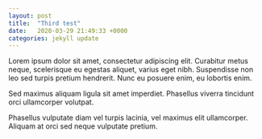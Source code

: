 ```yaml
---
layout: post
title:  "Third test"
date:   2020-03-29 21:49:33 +0000
categories: jekyll update
---
```

Lorem ipsum dolor sit amet, consectetur adipiscing elit. Curabitur metus neque, scelerisque eu egestas aliquet, varius eget nibh. Suspendisse non leo sed turpis pretium hendrerit. Nunc eu posuere enim, eu lobortis enim. 
<!-- excer -->
Sed maximus aliquam ligula sit amet imperdiet. Phasellus viverra tincidunt orci ullamcorper volutpat. 

Phasellus vulputate diam vel turpis lacinia, vel maximus elit ullamcorper. Aliquam at orci sed neque vulputate pretium. 